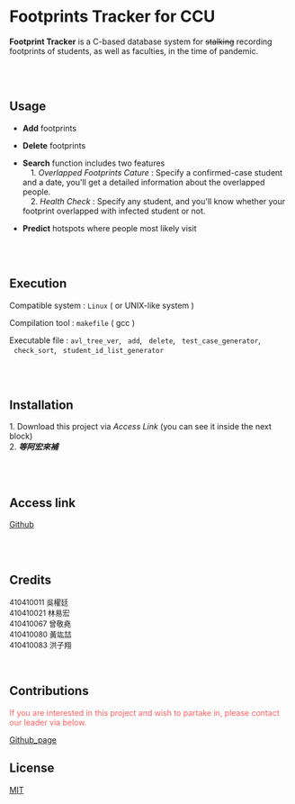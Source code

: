 # __Footprints Tracker for CCU__

__Footprint Tracker__ is a C-based database system for ~~stalking~~ recording footprints of students, as well as faculties, in the time of pandemic.

<br>
<br>

## Usage
* __Add__ footprints

* __Delete__ footprints
* __Search__ function includes two features<br>
&emsp;1. _Overlapped Footprints Cature_ : Specify a confirmed-case student and a date, you'll get a detailed information about the overlapped people.<br>
&emsp;2. _Health Check_ : Specify any student, and you'll know whether your footprint overlapped with infected student or not.

* __Predict__ hotspots where people most likely visit

<br>
<br>

## Execution
Compatible system : `Linux` ( or UNIX-like system )

Compilation tool : `makefile` ( gcc )

Executable file : `avl_tree_ver`, &nbsp;&nbsp;`add`, &nbsp;&nbsp;`delete`, &nbsp;&nbsp;`test_case_generator`, &nbsp;&nbsp;`check_sort`, &nbsp;&nbsp;`student_id_list_generator`

<br>
<br>

## Installation
1.&nbsp;Download this project via _Access Link_ (you can see it inside the next block)<br>
2.&nbsp;***等阿宏來補***

<br>
<br>

## Access link
[Github](https://github.com/qwedsazxc1/final_project)

<br>
<br>

## Credits
<font size=2> 
410410011 吳櫂廷<br>
410410021 林易宏<br>
410410067 曾敬堯<br>
410410080 黃竑喆<br>
410410083 洪子翔<br>
</font>

&emsp;&emsp;

## Contributions
<font color=#FF5F5F>
If you are interested in this project and wish to partake in, please contact our leader via below.

[Github_page](https://github.com/qwedsazxc1)
</font>


## License
[MIT](https://choosealicense.com/licenses/mit/)



